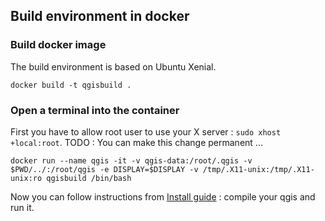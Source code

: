 ## Build environment in docker

### Build docker image

The build environment is based on Ubuntu Xenial.

```
docker build -t qgisbuild .
```

### Open a terminal into the container

First you have to allow root user to use your X server : `sudo xhost +local:root`.
TODO : You can make this change permanent ...

```
docker run --name qgis -it -v qgis-data:/root/.qgis -v $PWD/../:/root/qgis -e DISPLAY=$DISPLAY -v /tmp/.X11-unix:/tmp/.X11-unix:ro qgisbuild /bin/bash
```

Now you can follow instructions from [Install guide](../INSTALL) : compile your qgis and run it.